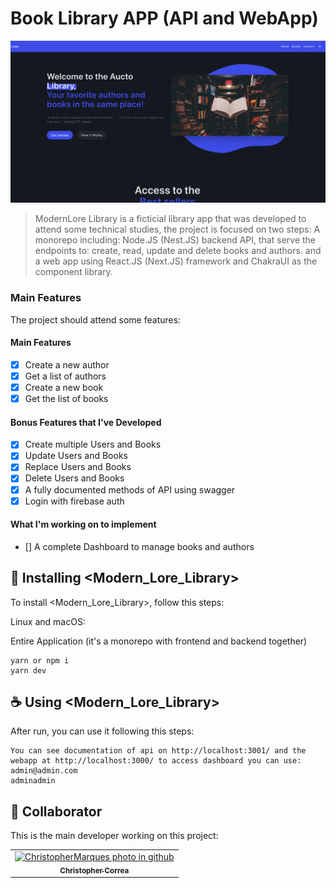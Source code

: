 # Book Library APP (API and WebApp)

<img src="readme-assets/print.png" alt="Library Web App">

> ModernLore Library is a ficticial library app that was developed to attend some technical studies, the project is focused on two steps:
> A monorepo including: Node.JS (Nest.JS) backend API, that serve the endpoints to: create, read, update and delete books and authors.
> and a web app using React.JS (Next.JS) framework and ChakraUI as the component library.

### Main Features

The project should attend some features:

#### Main Features

- [x] Create a new author
- [x] Get a list of authors
- [x] Create a new book
- [x] Get the list of books

#### Bonus Features that I've Developed

- [x] Create multiple Users and Books
- [x] Update Users and Books
- [x] Replace Users and Books
- [x] Delete Users and Books
- [x] A fully documented methods of API using swagger
- [x] Login with firebase auth

#### What I'm working on to implement

- [] A complete Dashboard to manage books and authors

## 🚀 Installing <Modern_Lore_Library>

To install <Modern_Lore_Library>, follow this steps:

Linux and macOS:

Entire Application (it's a monorepo with frontend and backend together)

```
yarn or npm i
yarn dev
```

## ☕ Using <Modern_Lore_Library>

After run, you can use it following this steps:

```
You can see documentation of api on http://localhost:3001/ and the webapp at http://localhost:3000/ to access dashboard you can use: 
admin@admin.com 
adminadmin
```

## 🤝 Collaborator

This is the main developer working on this project:

<table>
  <tr>
    <td align="center">
      <a href="#">
        <img src="https://avatars.githubusercontent.com/u/40878232?s=400&u=386c5bdc0d1155e42c840d8caee4d48c046ed484&v=4" width="100px;" alt="ChristopherMarques photo in github"/><br>
        <sub>
          <b>Christopher Correa</b>
        </sub>
      </a>
    </td>
  </tr>
</table>
